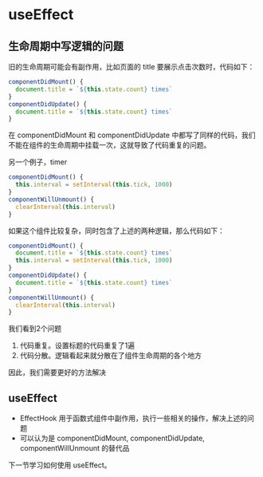 # useEffect

## 生命周期中写逻辑的问题

旧的生命周期可能会有副作用，比如页面的 title 要展示点击次数时，代码如下：

``` js
componentDidMount() {
  document.title = `${this.state.count} times`
}
componentDidUpdate() {
  document.title = `${this.state.count} times`
}
```

在 componentDidMount 和 componentDidUpdate 中都写了同样的代码，我们不能在组件的生命周期中挂载一次，这就导致了代码重复的问题。

另一个例子，timer

``` js
componentDidMount() {
  this.interval = setInterval(this.tick, 1000)
}
componentWillUnmount() {
  clearInterval(this.interval)
}
```

如果这个组件比较复杂，同时包含了上述的两种逻辑，那么代码如下：

``` js
componentDidMount() {
  document.title = `${this.state.count} times`
  this.interval = setInterval(this.tick, 1000)
}
componentDidUpdate() {
  document.title = `${this.state.count} times`
}
componentWillUnmount() {
  clearInterval(this.interval)
}
```

我们看到2个问题

1. 代码重复。设置标题的代码重复了1遍
2. 代码分散。逻辑看起来就分散在了组件生命周期的各个地方

因此，我们需要更好的方法解决

## useEffect

- EffectHook 用于函数式组件中副作用，执行一些相关的操作，解决上述的问题
- 可以认为是 componentDidMount, componentDidUpdate, componentWillUnmount 的替代品

下一节学习如何使用 useEffect。

